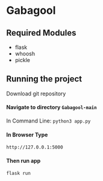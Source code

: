 # Gabagool
## Required Modules
 + flask
 + whoosh
 + pickle

## Running the project
Download git repository

#### Navigate to directory ``` Gabagool-main ```
In Command Line:
``` python3 app.py ```

#### In Browser Type
``` http://127.0.0.1:5000 ```
#### Then run app
``` flask run ```



